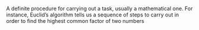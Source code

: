A definite procedure for carrying out a task, usually a mathematical
one. For instance, Euclid’s algorithm tells us a sequence of steps to
carry out in order to find the highest common factor of two numbers
